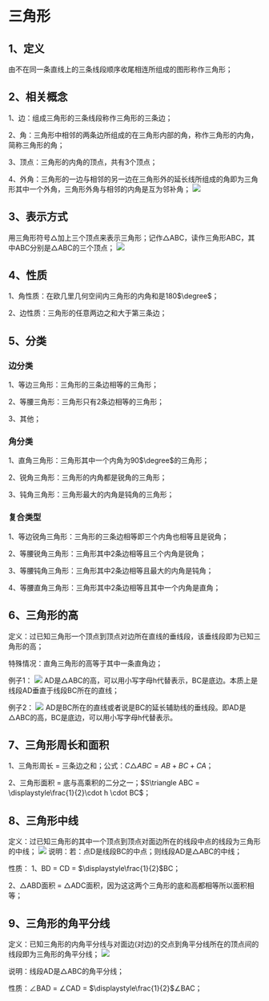 # 三角形
## 1、定义
由不在同一条直线上的三条线段顺序收尾相连所组成的图形称作三角形；

## 2、相关概念
1、边：组成三角形的三条线段称作三角形的三条边；

2、角：三角形中相邻的两条边所组成的在三角形内部的角，称作三角形的内角，简称三角形的角；

3、顶点：三角形的内角的顶点，共有3个顶点；

4、外角：三角形的一边与相邻的另一边在三角形外的延长线所组成的角即为三角形其中一个外角，三角形外角与相邻的内角是互为邻补角；
![](../images/三角形02.png)

## 3、表示方式
用三角形符号$\triangle$加上三个顶点来表示三角形；记作$\triangle$ABC，读作三角形ABC，其中ABC分别是$\triangle$ABC的三个顶点；
![](../images/三角形01.png)

## 4、性质
1、角性质：在欧几里几何空间内三角形的内角和是180$\degree$；

2、边性质：三角形的任意两边之和大于第三条边；

## 5、分类
### 边分类
1、等边三角形：三角形的三条边相等的三角形；

2、等腰三角形：三角形只有2条边相等的三角形；

3、其他；

### 角分类
1、直角三角形：三角形其中一个内角为90$\degree$的三角形；

2、锐角三角形：三角形的内角都是锐角的三角形；

3、钝角三角形：三角形最大的内角是钝角的三角形；

### 复合类型
1、等边锐角三角形：三角形的三条边相等即三个内角也相等且是锐角；

2、等腰锐角三角形：三角形其中2条边相等且三个内角是锐角；

3、等腰钝角三角形：三角形其中2条边相等且最大的内角是钝角；

4、等腰直角三角形：三角形其中2条边相等且其中一个内角是直角；


## 6、三角形的高
定义：过已知三角形一个顶点到顶点对边所在直线的垂线段，该垂线段即为已知三角形的高；

特殊情况：直角三角形的高等于其中一条直角边；

例子1：
![](../images/三角形03.png)
AD是$\triangle$ABC的高，可以用小写字母h代替表示，BC是底边。本质上是线段AD垂直于线段BC所在的直线；

例子2：
![](../images/三角形04.png)
AD是BC所在的直线或者说是BC的延长辅助线的垂线段。即AD是$\triangle$ABC的高，BC是底边，可以用小写字母h代替表示。

## 7、三角形周长和面积
1、三角形周长 = 三条边之和；公式：$C\triangle ABC = AB + BC + CA$；

2、三角形面积 = 底与高乘积的二分之一；$S\triangle ABC = \displaystyle\frac{1}{2}\cdot h \cdot BC$；

## 8、三角形中线
定义：过已知三角形的其中一个顶点到顶点对面边所在的线段中点的线段为三角形的中线；
![](../images/三角形05.png)
说明：若：点D是线段BC的中点；则线段AD是$\triangle$ABC的中线；

性质：
1、BD = CD = $\displaystyle\frac{1}{2}$BC；

2、$\triangle$ABD面积 = $\triangle$ADC面积，因为这这两个三角形的底和高都相等所以面积相等；

## 9、三角形的角平分线
定义：已知三角形的内角平分线与对面边(对边)的交点到角平分线所在的顶点间的线段即为三角形的角平分线；
![](../images/三角形06.png)

说明：线段AD是$\triangle$ABC的角平分线；

性质：$\angle$BAD = $\angle$CAD = $\displaystyle\frac{1}{2}$$\angle$BAC；

